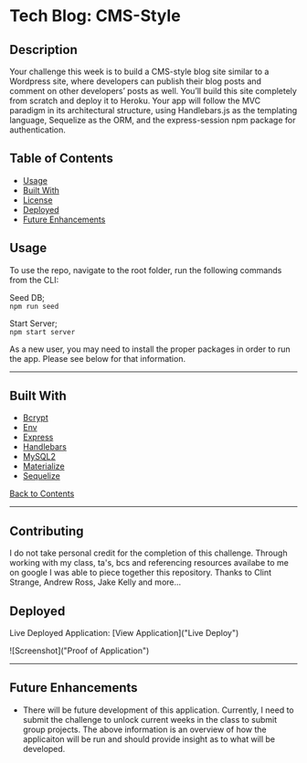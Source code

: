 # Tech Blog: CMS-Style

## Description

Your challenge this week is to build a CMS-style blog site similar to a Wordpress site, where developers can publish their blog posts and comment on other developers’ posts as well. You’ll build this site completely from scratch and deploy it to Heroku. Your app will follow the MVC paradigm in its architectural structure, using Handlebars.js as the templating language, Sequelize as the ORM, and the express-session npm package for authentication.

## Table of Contents

- [Usage](#usage)
- [Built With](#built-with)
- [License](#license)
- [Deployed](#deployed)
- [Future Enhancements](#future-enhancements)

## Usage

To use the repo, navigate to the root folder, run the following commands from the CLI:

Seed DB;  
`npm run seed`

Start Server;  
`npm start server`

As a new user, you may need to install the proper packages in order to run the app. Please see below for that information.

---

## Built With

- [Bcrypt](https://www.npmjs.com/package/bcrypt)
- [Env](https://www.npmjs.com/package/env)
- [Express](https://www.npmjs.com/package/express)
- [Handlebars](https://www.npmjs.com/package/handlebars)
- [MySQL2](https://www.npmjs.com/package/mysql2)
- [Materialize](https://materializecss.com/)
- [Sequelize](https://www.npmjs.com/package/sequelize)

[Back to Contents](#table-of-contents)

---

## Contributing

I do not take personal credit for the completion of this challenge. Through working with my class, ta's, bcs and referencing resources availabe to me on google I was able to piece together this repository. Thanks to Clint Strange, Andrew Ross, Jake Kelly and more...

## Deployed

Live Deployed Application: [View Application]("Live Deploy")

![Screenshot]("Proof of Application")

---

## Future Enhancements

- There will be future development of this application. Currently, I need to submit the challenge to unlock current weeks in the class to submit group projects. The above information is an overview of how the applicaiton will be run and should provide insight as to what will be developed.
